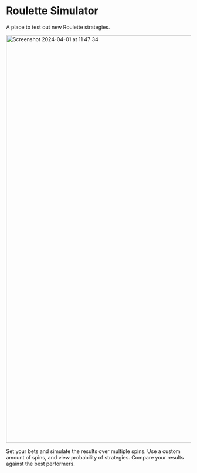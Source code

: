 
# Roulette Simulator
A place to test out new Roulette strategies.

<img width="1110" alt="Screenshot 2024-04-01 at 11 47 34" src="https://github.com/magnus-allison/roulette-simulator/assets/54800173/87797e82-cb08-403e-a6ae-ffd6d1f5ba37">


Set your bets and simulate the results over multiple spins. Use a custom amount of spins, and view probability of strategies. Compare your results against the best performers.

